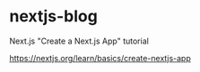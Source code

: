 # nextjs-blog

Next.js "Create a Next.js App" tutorial

https://nextjs.org/learn/basics/create-nextjs-app
